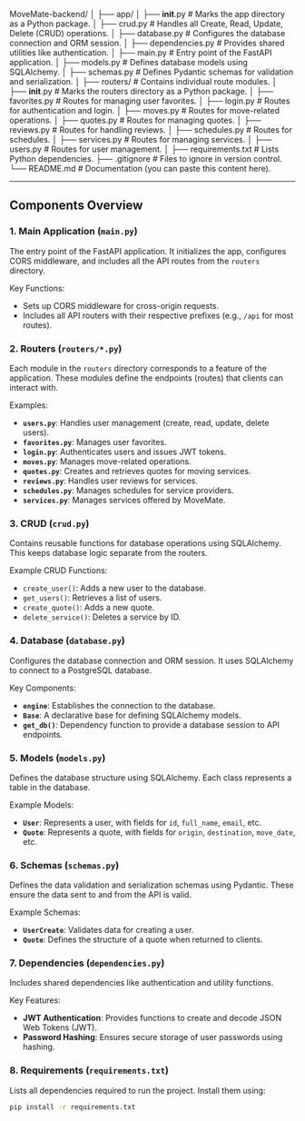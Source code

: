 MoveMate-backend/
│
├── app/
│   ├── __init__.py             # Marks the app directory as a Python package.
│   ├── crud.py                 # Handles all Create, Read, Update, Delete (CRUD) operations.
│   ├── database.py             # Configures the database connection and ORM session.
│   ├── dependencies.py         # Provides shared utilities like authentication.
│   ├── main.py                 # Entry point of the FastAPI application.
│   ├── models.py               # Defines database models using SQLAlchemy.
│   ├── schemas.py              # Defines Pydantic schemas for validation and serialization.
│   ├── routers/                # Contains individual route modules.
│       ├── __init__.py         # Marks the routers directory as a Python package.
│       ├── favorites.py        # Routes for managing user favorites.
│       ├── login.py            # Routes for authentication and login.
│       ├── moves.py            # Routes for move-related operations.
│       ├── quotes.py           # Routes for managing quotes.
│       ├── reviews.py          # Routes for handling reviews.
│       ├── schedules.py        # Routes for schedules.
│       ├── services.py         # Routes for managing services.
│       ├── users.py            # Routes for user management.
│
├── requirements.txt            # Lists Python dependencies.
├── .gitignore                  # Files to ignore in version control.
└── README.md                   # Documentation (you can paste this content here).

---

## Components Overview

### 1. **Main Application (`main.py`)**
The entry point of the FastAPI application. It initializes the app, configures CORS middleware, and includes all the API routes from the `routers` directory.

Key Functions:
- Sets up CORS middleware for cross-origin requests.
- Includes all API routers with their respective prefixes (e.g., `/api` for most routes).

### 2. **Routers (`routers/*.py`)**
Each module in the `routers` directory corresponds to a feature of the application. These modules define the endpoints (routes) that clients can interact with.

Examples:
- **`users.py`**: Handles user management (create, read, update, delete users).
- **`favorites.py`**: Manages user favorites.
- **`login.py`**: Authenticates users and issues JWT tokens.
- **`moves.py`**: Manages move-related operations.
- **`quotes.py`**: Creates and retrieves quotes for moving services.
- **`reviews.py`**: Handles user reviews for services.
- **`schedules.py`**: Manages schedules for service providers.
- **`services.py`**: Manages services offered by MoveMate.

### 3. **CRUD (`crud.py`)**
Contains reusable functions for database operations using SQLAlchemy. This keeps database logic separate from the routers.

Example CRUD Functions:
- `create_user()`: Adds a new user to the database.
- `get_users()`: Retrieves a list of users.
- `create_quote()`: Adds a new quote.
- `delete_service()`: Deletes a service by ID.

### 4. **Database (`database.py`)**
Configures the database connection and ORM session. It uses SQLAlchemy to connect to a PostgreSQL database.

Key Components:
- **`engine`**: Establishes the connection to the database.
- **`Base`**: A declarative base for defining SQLAlchemy models.
- **`get_db()`**: Dependency function to provide a database session to API endpoints.

### 5. **Models (`models.py`)**
Defines the database structure using SQLAlchemy. Each class represents a table in the database.

Example Models:
- **`User`**: Represents a user, with fields for `id`, `full_name`, `email`, etc.
- **`Quote`**: Represents a quote, with fields for `origin`, `destination`, `move_date`, etc.

### 6. **Schemas (`schemas.py`)**
Defines the data validation and serialization schemas using Pydantic. These ensure the data sent to and from the API is valid.

Example Schemas:
- **`UserCreate`**: Validates data for creating a user.
- **`Quote`**: Defines the structure of a quote when returned to clients.

### 7. **Dependencies (`dependencies.py`)**
Includes shared dependencies like authentication and utility functions.

Key Features:
- **JWT Authentication**: Provides functions to create and decode JSON Web Tokens (JWT).
- **Password Hashing**: Ensures secure storage of user passwords using hashing.

### 8. **Requirements (`requirements.txt`)**
Lists all dependencies required to run the project. Install them using:
```bash
pip install -r requirements.txt
